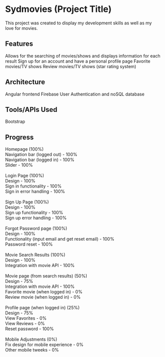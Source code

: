 # Sydmovies (Project Title)

This project was created to display my development skills as well as my love for movies.

## Features

Allows for the searching of movies/shows and displays information for each result 
Sign up for an account and have a personal profile page
Favorite movies/TV shows
Review movies/TV shows (star rating system)


## Architecture

Angular frontend
Firebase User Authentication and noSQL database 

## Tools/APIs Used
Bootstrap

## Progress
Homepage (100%)\
Navigation bar (logged out) - 100%\
Navigation bar (logged in) - 100%\
Slider - 100%\
\
Login Page (100%)\
Design - 100%\
Sign in functionality - 100%\
Sign in error handling - 100%\
\
Sign Up Page (100%)\
Design - 100%\
Sign up functionality - 100%\
Sign up error handling - 100%\
\
Forgot Password page (100%)\
Design - 100%\
Functionality (input email and get reset email) - 100%\
Password reset - 100%\
\
Movie Search Results (100%)\
Design - 100%\
Integration with movie API - 100%\
\
Movie page (from search results) (50%)\
Design - 75%\
Integration with movie API - 100%\
Favorite movie (when logged in) - 0%\
Review movie (when logged in) - 0%\
\
Profile page (when logged in) (25%)\
Design - 75%\
View Favorites - 0%\
View Reviews - 0%\
Reset password - 100%\
\
Mobile Adjustments (0%)\
Fix design for mobile experience - 0%\
Other mobile tweeks - 0%

